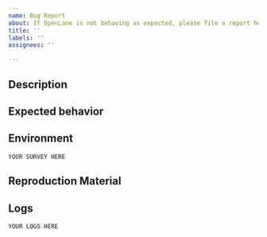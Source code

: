 ```yaml
---
name: Bug Report
about: If OpenLane is not behaving as expected, please file a report here.
title: ''
labels: ''
assignees: ''

---
```


<!--
    This issue template is REQUIRED for all bug reports. It helps us more
    quickly track, narrow down, and address bugs. 

    Bug reports not adhering to this template will be likely marked invalid and
    closed as there is very little we can do without the requisite information.

    Thank you for understanding!
-->

## Description
<!-- What went wrong? Be clear and concise. -->

## Expected behavior
<!-- What did you *want* to happen? -->

## Environment
<!--
    This part is incredibly important:

    Please run the following shell command in the OpenLane root folder:

        python3 ./env.py issue-survey

    Then copy and paste the ENTIRE output between the triple-backticks below. (```)

    If the command does not succeed, you are using an out-of-date version of
    OpenLane, and it is recommended that you update.
-->

```
YOUR SURVEY HERE
```

## Reproduction Material
<!--
    You have two options here:

    A. If you see a message like `Reproducible packaged: Please tarball and
       upload <PATH> if you're going to submit an issue` in your logs,
       please also tarball and include that path. The reproducible tarball is
       absolutely required for OpenROAD bugs.

    B. If you don't...
        * Upload a tarball containing the relevant design.
        * List the commands used to run the design.
-->

## Logs
<!--
    Feel free to add any relevant logs to this section.
    
    Please do ensure they're inside the triple-backticks. (```)
-->
```
YOUR LOGS HERE
```

